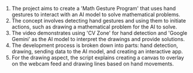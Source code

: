1. The project aims to create a 'Math Gesture Program' that uses hand gestures to interact with an AI model 
to solve mathematical problems. 
2. The concept involves detecting hand gestures and using them to initiate actions, such as drawing a 
mathematical problem for the AI to solve. 
3. The video demonstrates using 'CV Zone' for hand detection and 'Google Gemini' as the AI model to 
interpret the drawings and provide solutions. 
4. The development process is broken down into parts: hand detection, drawing, sending data to the AI model, 
and creating an interactive app. 
5. For the drawing aspect, the script explains creating a canvas to overlay on the webcam feed and drawing 
lines based on hand movements. 
